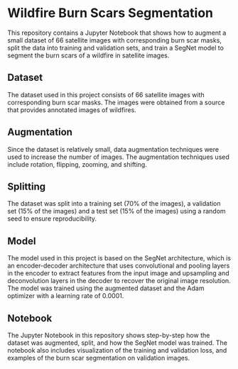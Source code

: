 # Wildfire Burn Scars Segmentation
This repository contains a Jupyter Notebook that shows how to augment a small dataset of 66 satellite images with corresponding burn scar masks, split the data into training and validation sets, and train a SegNet model to segment the burn scars of a wildfire in satellite images.

## Dataset
The dataset used in this project consists of 66 satellite images with corresponding burn scar masks. The images were obtained from a source that provides annotated images of wildfires.

## Augmentation
Since the dataset is relatively small, data augmentation techniques were used to increase the number of images. The augmentation techniques used include rotation, flipping, zooming, and shifting.

## Splitting
The dataset was split into a training set (70% of the images), a validation set (15% of the images) and a test set (15% of the images) using a random seed to ensure reproducibility.

## Model
The model used in this project is based on the SegNet architecture, which is an encoder-decoder architecture that uses convolutional and pooling layers in the encoder to extract features from the input image and upsampling and deconvolution layers in the decoder to recover the original image resolution. The model was trained using the augmented dataset and the Adam optimizer with a learning rate of 0.0001.

## Notebook
The Jupyter Notebook in this repository shows step-by-step how the dataset was augmented, split, and how the SegNet model was trained. The notebook also includes visualization of the training and validation loss, and examples of the burn scar segmentation on validation images.